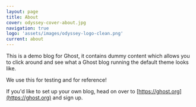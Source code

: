 ```yaml
---
layout: page
title: About
cover: odyssey-cover-about.jpg
navigation: true
logo: 'assets/images/odyssey-logo-clean.png'
current: about
---
```


This is a demo blog for Ghost, it contains dummy content which allows you to click around and see what a Ghost blog running the default theme looks like.

We use this for testing and for reference!

If you'd like to set up your own blog, head on over to [https://ghost.org](https://ghost.org) and sign up.
